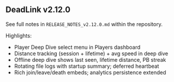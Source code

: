 <!-- Auto-consumed by the release workflow when tag v2.12.0 is pushed -->

## DeadLink v2.12.0

See full notes in `RELEASE_NOTES_v2.12.0.md` within the repository.

Highlights:
- Player Deep Dive select menu in Players dashboard
- Distance tracking (session + lifetime) + avg speed in deep dive
- Offline deep dive shows last seen, lifetime distance, PB streak
- Rotating file logs with startup summary; deferred heartbeat
- Rich join/leave/death embeds; analytics persistence extended
